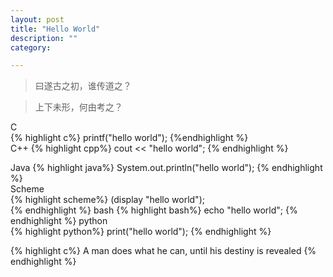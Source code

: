 ```yaml
---
layout: post
title: "Hello World"
description: ""
category: 

---
```

>曰遂古之初，谁传道之？

>上下未形，何由考之？

C		
{% highlight c%} printf("hello world");
{%endhighlight %}   
C++
{% highlight cpp%} cout << "hello world"; 
{% endhighlight %} 
<!--more-->
Java
{% highlight java%} System.out.println("hello world");
{% endhighlight %}   
Scheme	
{% highlight scheme%} (display "hello world");  
{% endhighlight %} 
bash
{% highlight bash%} echo "hello world"; 
{% endhighlight %} 
python	
{% highlight python%} print("hello world");
{% endhighlight %} 


{% highlight c%}
A man does what he can, until his destiny is revealed
{% endhighlight %}
